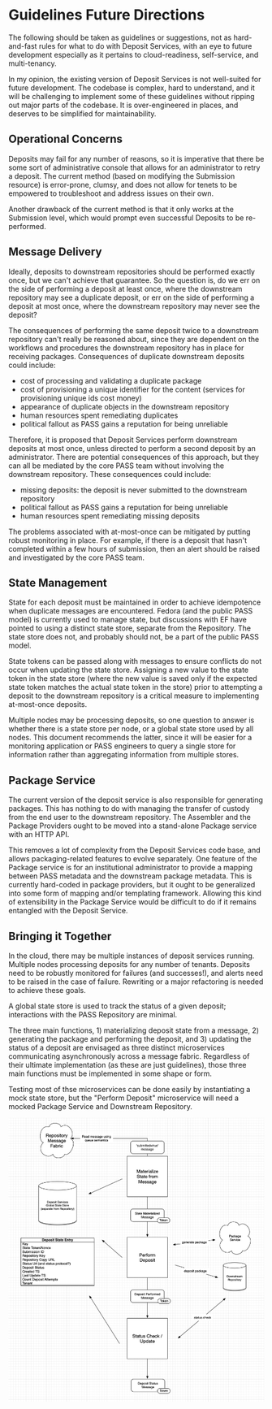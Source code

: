 # Guidelines Future Directions

The following should be taken as guidelines or suggestions, not as hard-and-fast rules for what to do with Deposit
Services, with an eye to future development especially as it pertains to cloud-readiness, self-service, and
multi-tenancy.

In my opinion, the existing version of Deposit Services is not well-suited for future development. The codebase is
complex, hard to understand, and it will be challenging to implement some of these guidelines without ripping out major
parts of the codebase. It is over-engineered in places, and deserves to be simplified for maintainability.

## Operational Concerns

Deposits may fail for any number of reasons, so it is imperative that there be some sort of administrative console that
allows for an administrator to retry a deposit. The current method (based on modifying the Submission resource) is
error-prone, clumsy, and does not allow for tenets to be empowered to troubleshoot and address issues on their own.

Another drawback of the current method is that it only works at the Submission level, which would prompt even successful
Deposits to be re-performed.

## Message Delivery

Ideally, deposits to downstream repositories should be performed exactly once, but we can't achieve that guarantee. So
the question is, do we err on the side of performing a deposit at least once, where the downstream repository may see a
duplicate deposit, or err on the side of performing a deposit at most once, where the downstream repository may never
see the deposit?

The consequences of performing the same deposit twice to a downstream repository can't really be reasoned about, since
they are dependent on the workflows and procedures the downstream repository has in place for receiving packages.
Consequences of duplicate downstream deposits could include:

* cost of processing and validating a duplicate package
* cost of provisioning a unique identifier for the content (services for provisioning unique ids cost money)
* appearance of duplicate objects in the downstream repository
* human resources spent remediating duplicates
* political fallout as PASS gains a reputation for being unreliable

Therefore, it is proposed that Deposit Services perform downstream deposits at most once, unless directed to perform a
second deposit by an administrator. There are potential consequences of this approach, but they can all be mediated by
the core PASS team without involving the downstream repository. These consequences could include:

* missing deposits: the deposit is never submitted to the downstream repository
* political fallout as PASS gains a reputation for being unreliable
* human resources spent remediating missing deposits

The problems associated with at-most-once can be mitigated by putting robust monitoring in place. For example, if there
is a deposit that hasn't completed within a few hours of submission, then an alert should be raised and investigated by
the core PASS team.

## State Management

State for each deposit must be maintained in order to achieve idempotence when duplicate messages are encountered.
Fedora (and the public PASS model) is currently used to manage state, but discussions with EF have pointed to using a
distinct state store, separate from the Repository. The state store does not, and probably should not, be a part of the
public PASS model.

State tokens can be passed along with messages to ensure conflicts do not occur when updating the state store. Assigning
a new value to the state token in the state store (where the new value is saved only if the expected state token matches
the actual state token in the store) prior to attempting a deposit to the downstream repository is a critical measure to
implementing at-most-once deposits.

Multiple nodes may be processing deposits, so one question to answer is whether there is a state store per node, or a
global state store used by all nodes. This document recommends the latter, since it will be easier for a monitoring
application or PASS engineers to query a single store for information rather than aggregating information from multiple
stores.

## Package Service

The current version of the deposit service is also responsible for generating packages. This has nothing to do with
managing the transfer of custody from the end user to the downstream repository. The Assembler and the Package Providers
ought to be moved into a stand-alone Package service with an HTTP API.

This removes a lot of complexity from the Deposit Services code base, and allows packaging-related features to evolve
separately. One feature of the Package service is for an institutional administrator to provide a mapping between PASS
metadata and the downstream package metadata. This is currently hard-coded in package providers, but it ought to be
generalized into some form of mapping and/or templating framework. Allowing this kind of extensibility in the Package
Service would be difficult to do if it remains entangled with the Deposit Service.

## Bringing it Together

In the cloud, there may be multiple instances of deposit services running. Multiple nodes processing deposits for any
number of tenants. Deposits need to be robustly monitored for failures (and successes!), and alerts need to be raised in
the case of failure. Rewriting or a major refactoring is needed to achieve these goals.

A global state store is used to track the status of a given deposit; interactions with the PASS Repository are minimal.

The three main functions, 1) materializing deposit state from a message, 2) generating the package and performing the
deposit, and 3) updating the status of a deposit are envisaged as three distinct microservices communicating
asynchronously across a message fabric. Regardless of their ultimate implementation (as these are just guidelines),
those three main functions must be implemented in some shape or form.

Testing most of thse microservices can be done easily by instantiating a mock state store, but the "Perform Deposit"
microservice will need a mocked Package Service and Downstream Repository.

![Bringing it together](future-considerations.png)
